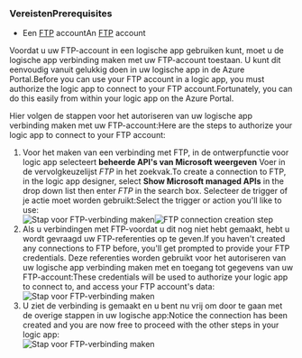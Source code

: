 ### <a name="prerequisites"></a><span data-ttu-id="a9587-101">Vereisten</span><span class="sxs-lookup"><span data-stu-id="a9587-101">Prerequisites</span></span>
* <span data-ttu-id="a9587-102">Een [FTP](https://wikipedia.org/wiki/File_Transfer_Protocol) account</span><span class="sxs-lookup"><span data-stu-id="a9587-102">An [FTP](https://wikipedia.org/wiki/File_Transfer_Protocol) account</span></span>  

<span data-ttu-id="a9587-103">Voordat u uw FTP-account in een logische app gebruiken kunt, moet u de logische app verbinding maken met uw FTP-account toestaan. U kunt dit eenvoudig vanuit gelukkig doen in uw logische app in de Azure Portal.</span><span class="sxs-lookup"><span data-stu-id="a9587-103">Before you can use your FTP account in a logic app, you must authorize the logic app to connect to your FTP account.Fortunately, you can do this easily from within your logic app on the Azure Portal.</span></span>  

<span data-ttu-id="a9587-104">Hier volgen de stappen voor het autoriseren van uw logische app verbinding maken met uw FTP-account:</span><span class="sxs-lookup"><span data-stu-id="a9587-104">Here are the steps to authorize your logic app to connect to your FTP account:</span></span>  

1. <span data-ttu-id="a9587-105">Voor het maken van een verbinding met FTP, in de ontwerpfunctie voor logic app selecteert **beheerde API's van Microsoft weergeven** Voer in de vervolgkeuzelijst *FTP* in het zoekvak.</span><span class="sxs-lookup"><span data-stu-id="a9587-105">To create a connection to FTP, in the logic app designer, select **Show Microsoft managed APIs** in the drop down list then enter *FTP* in the search box.</span></span> <span data-ttu-id="a9587-106">Selecteer de trigger of je actie moet worden gebruikt:</span><span class="sxs-lookup"><span data-stu-id="a9587-106">Select the trigger or action you'll like to use:</span></span>  
   <span data-ttu-id="a9587-107">![Stap voor FTP-verbinding maken](./media/connectors-create-api-ftp/ftp-1.png)</span><span class="sxs-lookup"><span data-stu-id="a9587-107">![FTP connection creation step](./media/connectors-create-api-ftp/ftp-1.png)</span></span>  
2. <span data-ttu-id="a9587-108">Als u verbindingen met FTP-voordat u dit nog niet hebt gemaakt, hebt u wordt gevraagd uw FTP-referenties op te geven.</span><span class="sxs-lookup"><span data-stu-id="a9587-108">If you haven't created any connections to FTP before, you'll get prompted to provide your FTP credentials.</span></span> <span data-ttu-id="a9587-109">Deze referenties worden gebruikt voor het autoriseren van uw logische app verbinding maken met en toegang tot gegevens van uw FTP-account:</span><span class="sxs-lookup"><span data-stu-id="a9587-109">These credentials will be used to authorize your logic app to connect to, and access your FTP account's data:</span></span>  
   ![Stap voor FTP-verbinding maken](./media/connectors-create-api-ftp/ftp-2.png)  
3. <span data-ttu-id="a9587-111">U ziet de verbinding is gemaakt en u bent nu vrij om door te gaan met de overige stappen in uw logische app:</span><span class="sxs-lookup"><span data-stu-id="a9587-111">Notice the connection has been created and you are now free to proceed with the other steps in your logic app:</span></span>  
   ![Stap voor FTP-verbinding maken](./media/connectors-create-api-ftp/ftp-3.png)  


